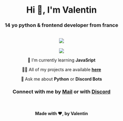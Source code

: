 
<div align="center">

# Hi 👋, I'm Valentin

### 14 yo python & frontend developer from france
<br>
<img src="https://skillicons.dev/icons?i=html,css,js,github,linux,python,raspberrypi,bash,vscode&theme=dark&perline=9">
<br><br>
<img src="https://lanyard.cnrad.dev/api/768049100238225418">

<br>
<p>

 🌱 I’m currently learning **JavaSript**

 👨‍💻 All of my projects are available [**here**](https://github.com/ValentinLvrr?tab=repositories)

 💬 Ask me about **Python** or **Discord Bots**
</p>

### Connect with me by [**Mail**](mailto:valentinlelievre2008@gmail.com) or with [**Discord**](https://discord.com/users/768049100238225418)

<br>

#### Made with ❤, by Valentin
</div>